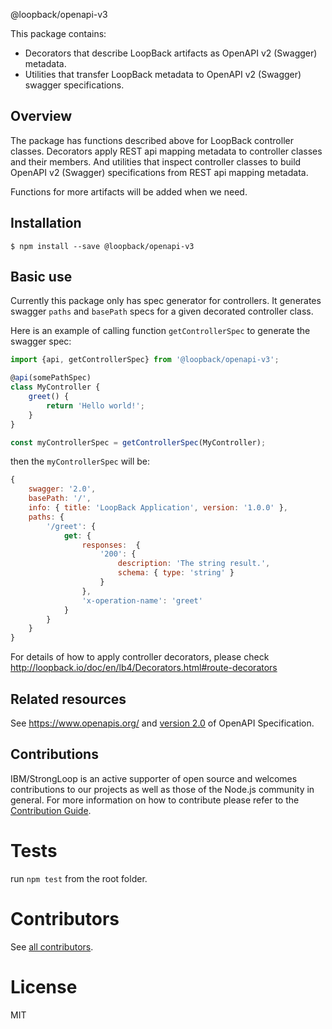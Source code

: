 @loopback/openapi-v3

This package contains:

- Decorators that describe LoopBack artifacts as OpenAPI v2 (Swagger) metadata.
- Utilities that transfer LoopBack metadata to OpenAPI v2 (Swagger) swagger specifications. 

## Overview

The package has functions described above for LoopBack controller classes.
Decorators apply REST api mapping metadata to controller classes and their members. And utilities that inspect controller classes to build OpenAPI v2 (Swagger) specifications from REST api mapping metadata.

Functions for more artifacts will be added when we need.

## Installation

```
$ npm install --save @loopback/openapi-v3
```

## Basic use

Currently this package only has spec generator for controllers.
It generates swagger `paths` and `basePath` specs for a given decorated controller class.

Here is an example of calling function `getControllerSpec` to generate the swagger spec:

```js
import {api, getControllerSpec} from '@loopback/openapi-v3';

@api(somePathSpec)
class MyController {
    greet() {
        return 'Hello world!';
    }
}

const myControllerSpec = getControllerSpec(MyController);
```

then the `myControllerSpec` will be:
```js
{
    swagger: '2.0',
    basePath: '/',
    info: { title: 'LoopBack Application', version: '1.0.0' },
    paths: { 
        '/greet': { 
            get: {
                responses:  { 
                    '200': { 
                        description: 'The string result.', 
                        schema: { type: 'string' } 
                    } 
                },
                'x-operation-name': 'greet' 
            }
        } 
    } 
}
```

For details of how to apply controller decorators, please check http://loopback.io/doc/en/lb4/Decorators.html#route-decorators

## Related resources

See https://www.openapis.org/ and [version 2.0](https://github.com/OAI/OpenAPI-Specification/blob/master/versions/2.0.md)
of OpenAPI Specification.

## Contributions

IBM/StrongLoop is an active supporter of open source and welcomes contributions to our projects as well as those of the Node.js community in general. For more information on how to contribute please refer to the [Contribution Guide](https://loopback.io/doc/en/contrib/index.html).

# Tests

run `npm test` from the root folder.

# Contributors

See [all contributors](https://github.com/strongloop/loopback-next/graphs/contributors).

# License

MIT